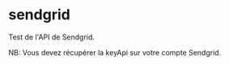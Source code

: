 # sendgrid
Test de l'API de Sendgrid.

NB: Vous devez récupérer la keyApi sur votre compte Sendgrid.
